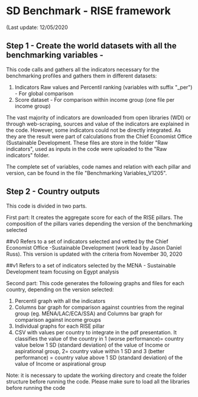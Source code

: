 
# SD Benchmark - RISE framework

(Last update: 12/05/2020

## Step 1 - Create the world datasets with all the benchmarking variables -

This code calls and gathers all the indicators necessary for the benchmarking profiles and gathers them in different datasets:

 1) Indicators Raw values and Percentil ranking (variables with suffix "_per") - For global comparison
 2) Score dataset -  For comparison within income group (one file per income group)

The vast majority of indicators are downloaded from open libraries (WDI) or through web-scraping, sources and value of the indicators are explained in the code.
However, some indicators could not be directly integrated. As they are the result were part of calculations from the Chief Economist Office (Sustainable Development.
These files are store in the folder "Raw indicators", used as inputs in the code were uploaded to the "Raw indicators" folder.

The complete set of variables, code names and relation with each pillar and version, can be found in the file "Benchmarking Variables_V1205".


## Step 2 - Country outputs
This code is divided in two parts.

First part: It creates the aggregate score for each of the RISE pillars.
The composition of the pillars varies depending the version of the benchmarking selected

##v0 
Refers to a set of indicators selected and vetted by the Chief Economist Office -Sustainable Development (work lead by Jason Daniel Russ). 
This version is updated with the criteria from November 30, 2020

##v1
Refers to a set of indicators selected by the MENA - Sustainable Development team focusing on Egypt analysis  


Second part:  This code generates the following graphs and files for each country, depending on the version selected:

1) Percentil graph with all the indicators
2) Columns bar graph for comparison against countries from the reginal group (eg. MENA/LAC/ECA/SSA) and Columns bar graph for comparison against income groups
3) Individual graphs for each RISE pillar
4) CSV with values per country to integrate in the pdf presentation. It classifies the value of the country in 1 (worse performance)= country value below 1 SD (standard deviation) of the value of Income or aspirational group,
2= country value within 1 SD and 3 (better performance) = country value above 1 SD (standard deviation) of the value of Income or aspirational group

 Note: it is necessary to update the working directory and create the folder structure before running the code. Please make sure to load all the libraries before running the code
